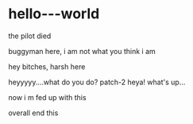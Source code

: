 # hello---world
the pilot died

buggyman here, i am not what you think i am

hey bitches, harsh here

 heyyyyy....what do you do?
 patch-2
heya! what's up...

now i m fed up with this

overall end this
